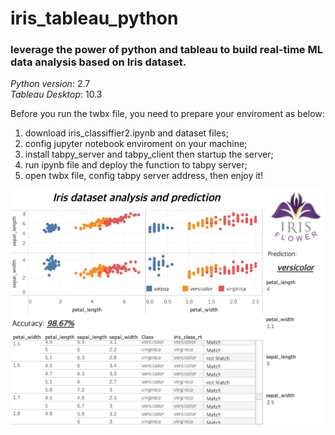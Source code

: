 # iris_tableau_python
### leverage the power of python and tableau to build real-time ML data analysis based on Iris dataset.

_Python version_: 2.7  
_Tableau Desktop_: 10.3

Before you run the twbx file, you need to prepare your enviroment as below:
1. download iris_classiffier2.ipynb and dataset files;
2. config jupyter notebook enviroment on your machine;
3. install tabpy_server and tabpy_client then startup the server;
4. run ipynb file and deploy the function to tabpy server;
5. open twbx file, config tabpy server address, then enjoy it!

![image could be find in github page](/Iris_analysis_and_prediction.png "Iris_analysis_and_prediction")
